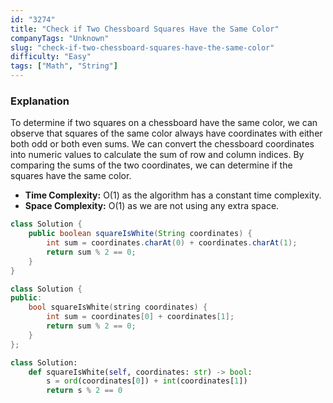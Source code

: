 ```yaml
---
id: "3274"
title: "Check if Two Chessboard Squares Have the Same Color"
companyTags: "Unknown"
slug: "check-if-two-chessboard-squares-have-the-same-color"
difficulty: "Easy"
tags: ["Math", "String"]
---
```


### Explanation
To determine if two squares on a chessboard have the same color, we can observe that squares of the same color always have coordinates with either both odd or both even sums. We can convert the chessboard coordinates into numeric values to calculate the sum of row and column indices. By comparing the sums of the two coordinates, we can determine if the squares have the same color.

- **Time Complexity:** O(1) as the algorithm has a constant time complexity.
- **Space Complexity:** O(1) as we are not using any extra space.
```java
class Solution {
    public boolean squareIsWhite(String coordinates) {
        int sum = coordinates.charAt(0) + coordinates.charAt(1);
        return sum % 2 == 0;
    }
}
```

```cpp
class Solution {
public:
    bool squareIsWhite(string coordinates) {
        int sum = coordinates[0] + coordinates[1];
        return sum % 2 == 0;
    }
};
```

```python
class Solution:
    def squareIsWhite(self, coordinates: str) -> bool:
        s = ord(coordinates[0]) + int(coordinates[1])
        return s % 2 == 0
```